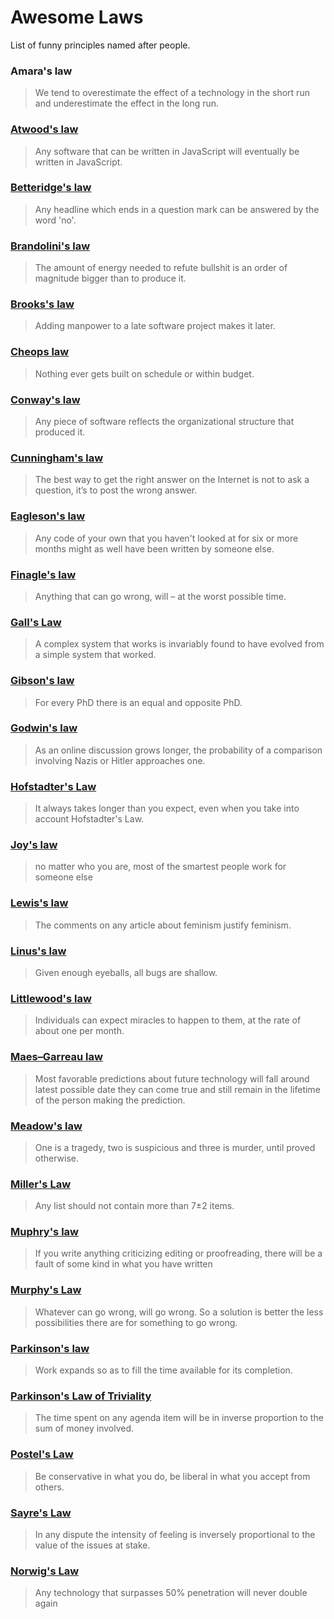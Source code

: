 # Awesome Laws

List of funny principles named after people.

### Amara's law

> We tend to overestimate the effect of a technology in the short run and underestimate the effect in the long run.

### [Atwood's law](https://en.wikipedia.org/w/index.php?title=Atwood%27s_law&redirect=no)

> Any software that can be written in JavaScript will eventually be written in JavaScript.

### [Betteridge's law](https://en.wikipedia.org/wiki/Betteridge%27s_law_of_headlines)

> Any headline which ends in a question mark can be answered by the word 'no'.

### [Brandolini's law](https://en.wikipedia.org/wiki/Brandolini%27s_law)

> The amount of energy needed to refute bullshit is an order of magnitude bigger than to produce it.

### [Brooks's law](https://en.wikipedia.org/wiki/Brooks%27s_law)

> Adding manpower to a late software project makes it later.

### [Cheops law](https://en.wikipedia.org/wiki/Cheops_law)

> Nothing ever gets built on schedule or within budget.

### [Conway's law](https://en.wikipedia.org/wiki/Conway%27s_law)

> Any piece of software reflects the organizational structure that produced it.

### [Cunningham's law](https://en.wikipedia.org/wiki/Cunningham%27s_law)

> The best way to get the right answer on the Internet is not to ask a question, it’s to post the wrong answer.

### [Eagleson's law](https://ask.metafilter.com/200910/Who-is-Eagleson-and-where-did-Eaglesons-law-originate)

> Any code of your own that you haven't looked at for six or more months might as well have been written by someone else.

### [Finagle's law](https://en.wikipedia.org/wiki/Finagle%27s_law)

> Anything that can go wrong, will – at the worst possible time.

### [Gall's Law](http://www.principles-wiki.net/principles:gall_s_law)

> A complex system that works is invariably found to have evolved from a simple system that worked.

### [Gibson's law](https://en.wikipedia.org/wiki/Gibson%27s_law)

> For every PhD there is an equal and opposite PhD.

### [Godwin's law](https://en.wikipedia.org/wiki/Godwin%27s_law)

> As an online discussion grows longer, the probability of a comparison involving Nazis or Hitler approaches one.

### [Hofstadter's Law](https://en.wikipedia.org/wiki/Hofstadter%27s_law)

> It always takes longer than you expect, even when you take into account Hofstadter's Law.

### [Joy's law](https://en.wikipedia.org/wiki/Joy%27s_law_(management))

> no matter who you are, most of the smartest people work for someone else

### [Lewis's law](https://en.wikipedia.org/wiki/Helen_Lewis_(journalist)#Lewis's_law)

> The comments on any article about feminism justify feminism.

### [Linus's law](https://en.wikipedia.org/wiki/Linus%27s_law)

> Given enough eyeballs, all bugs are shallow.

### [Littlewood's law](https://en.wikipedia.org/wiki/Littlewood%27s_law)

> Individuals can expect miracles to happen to them, at the rate of about one per month.

### [Maes–Garreau law](https://en.wikipedia.org/wiki/Maes%E2%80%93Garreau_law)

> Most favorable predictions about future technology will fall around latest possible date they can come true and still remain in the lifetime of the person making the prediction.

### [Meadow's law](https://en.wikipedia.org/wiki/Meadow%27s_law)

> One is a tragedy, two is suspicious and three is murder, until proved otherwise.

### [Miller's Law](http://www.principles-wiki.net/principles:miller_s_law)

> Any list should not contain more than 7±2 items.

### [Muphry's law](https://en.wikipedia.org/wiki/Muphry%27s_law)

> If you write anything criticizing editing or proofreading, there will be a fault of some kind in what you have written

### [Murphy's Law](http://www.principles-wiki.net/principles:murphy_s_law)

> Whatever can go wrong, will go wrong. So a solution is better the less possibilities there are for something to go wrong.

### [Parkinson's law](https://en.wikipedia.org/wiki/Parkinson%27s_law)

> Work expands so as to fill the time available for its completion.

### [Parkinson's Law of Triviality]()

> The time spent on any agenda item will be in inverse proportion to the sum of money involved.

### [Postel's Law](http://www.principles-wiki.net/principles:postel_s_law)

> Be conservative in what you do, be liberal in what you accept from others.

### [Sayre's Law](https://en.wikipedia.org/wiki/Sayre%27s_law)

> In any dispute the intensity of feeling is inversely proportional to the value of the issues at stake.

### [Norwig's Law](http://norvig.com/norvigs-law.html)

> Any technology that surpasses 50% penetration will never double again 

